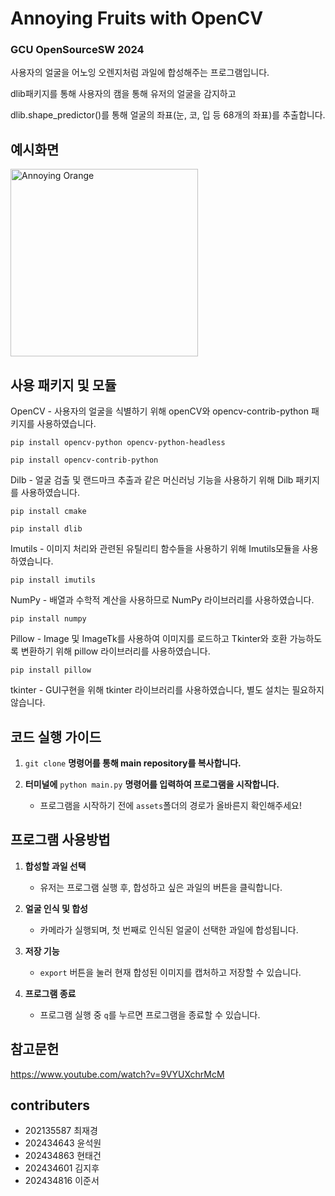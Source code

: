 # Annoying Fruits with OpenCV
### GCU OpenSourceSW 2024

사용자의 얼굴을 어노잉 오렌지처럼 과일에 합성해주는 프로그램입니다.

dlib패키지를 통해 사용자의 캠을 통해 유저의 얼굴을 감지하고

dlib.shape_predictor()를 통해 얼굴의 좌표(눈, 코, 입 등 68개의 좌표)를 추출합니다.

## 예시화면

<img src="https://github.com/user-attachments/assets/a1b18d2d-7504-4d05-9741-61ce4b50a27e" alt="Annoying Orange" width="300">

## 사용 패키지 및 모듈
OpenCV - 사용자의 얼굴을 식별하기 위해 openCV와 opencv-contrib-python 패키지를 사용하였습니다.

    pip install opencv-python opencv-python-headless

    pip install opencv-contrib-python

Dilb - 얼굴 검출 및 랜드마크 추출과 같은 머신러닝 기능을 사용하기 위해 Dilb 패키지를 사용하였습니다.

    pip install cmake
    
    pip install dlib

Imutils - 이미지 처리와 관련된 유틸리티 함수들을 사용하기 위해 Imutils모듈을 사용하였습니다.

    pip install imutils

NumPy - 배열과 수학적 계산을 사용하므로 NumPy 라이브러리를 사용하였습니다.

    pip install numpy

Pillow - Image 및 ImageTk를 사용하여 이미지를 로드하고 Tkinter와 호환 가능하도록 변환하기 위해 pillow 라이브러리를 사용하였습니다.

    pip install pillow

tkinter - GUI구현을 위해 tkinter 라이브러리를 사용하였습니다, 별도 설치는 필요하지 않습니다.

## 코드 실행 가이드
1. `git clone` **명령어를 통해 main repository를 복사합니다.**
 
2. **터미널에** `python main.py` **명령어를 입력하여 프로그램을 시작합니다.**
   - 프로그램을 시작하기 전에 `assets`폴더의 경로가 올바른지 확인해주세요!

## 프로그램 사용방법

1. **합성할 과일 선택**
   - 유저는 프로그램 실행 후, 합성하고 싶은 과일의 버튼을 클릭합니다.

2. **얼굴 인식 및 합성**
   - 카메라가 실행되며, 첫 번째로 인식된 얼굴이 선택한 과일에 합성됩니다.

3. **저장 기능**
   - `export` 버튼을 눌러 현재 합성된 이미지를 캡처하고 저장할 수 있습니다.

4. **프로그램 종료**
   - 프로그램 실행 중 `q`를 누르면 프로그램을 종료할 수 있습니다.

## 참고문헌
https://www.youtube.com/watch?v=9VYUXchrMcM

## contributers
* 202135587 최재경
* 202434643 윤석원
* 202434863 현태건
* 202434601 김지후
* 202434816 이준서
